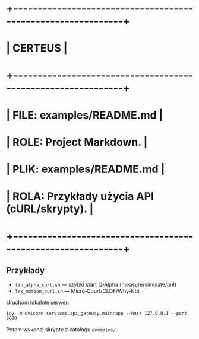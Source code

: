 # +-------------------------------------------------------------+
# |                          CERTEUS                            |
# +-------------------------------------------------------------+
# | FILE: examples/README.md                                  |
# | ROLE: Project Markdown.                                     |
# | PLIK: examples/README.md                                  |
# | ROLA: Przykłady użycia API (cURL/skrypty).                   |
# +-------------------------------------------------------------+

## Przykłady

- `fin_alpha_curl.sh` — szybki start Q‑Alpha (measure/simulate/pnl)
- `lex_motion_curl.sh` — Micro‑Court/CLDF/Why‑Not

Uruchom lokalnie serwer:

```
$py -m uvicorn services.api_gateway.main:app --host 127.0.0.1 --port 8000
```

Potem wykonaj skrypty z katalogu `examples/`.

